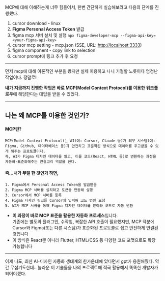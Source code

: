
MCP에 대해 이해하는게 너무 힘들어서, 한번 간단하게 실습해보려고 다음의 단계를 진행했다.

1. cursor download - linux
2. **Figma Personal Access Token** 발급
3. figma mcp 서버 설치 및 실행
	`npx figma-developer-mcp --figma-api-key=<your-figma-api-key>`
4. cursor mcp setting - mcp.json (SSE, URL: [http://localhost:3333](http://localhost:3333))
5. figma component - copy link to selection
6. cursor prompt에 링크 추가 후 요청


---

먼저 mcp에 대해 이론적인 부분을 봤지만 실제 이용하고 나니 기절할 노릇이다
엄청난 작업이다. 정말로!

**내가 지금까지 진행한 작업은 바로 MCP(Model Context Protocol)를 이용한 워크플로우**에 해당한다는 대답을 받을 수 있었다. 

---

## 나는 왜 MCP를 이용한 것인가?

#### MCP란?

    MCP(Model Context Protocol)는 AI(예: Cursor, Claude 등)가 외부 시스템(예: Figma, Github, 데이터베이스 등)과 안전하고 표준화된 방식으로 데이터를 주고받을 수 있게 해주는 프로토콜이다. 
    즉, AI가 Figma 디자인 데이터를 읽고, 이를 코드(React, HTML 등)로 변환하는 과정을 자동화·표준화해주는 연결고리 역할을 한다.
    

#### 즉...내가 무얼 한 것인가 하면,
    
    1. Figma에서 Personal Access Token을 발급받음
    2. Figma MCP 서버를 설치하고 토큰을 연동해 실행
    3. Cursor에서 MCP 서버를 등록
    4. Figma 디자인 링크를 Cursor에 입력해 코드 변환 요청
    5. AI가 MCP 서버를 통해 Figma 디자인 데이터를 받아와 코드로 자동 변환
        
- **이 과정이 바로 MCP 표준을 활용한 자동화 프로세스**입니다.  
    기존에는 별도의 플러그인, 수작업, 복잡한 API 호출이 필요했지만, MCP 덕분에 Cursor와 Figma(또는 다른 시스템)가 표준화된 프로토콜로 쉽고 안전하게 연결된 것입니다
- 이 방식은 React뿐 아니라 Flutter, HTML/CSS 등 다양한 코드 포맷으로도 확장 가능합니다

---

이제 나도, 최신 AI-디자인 자동화 생태계의 한가운데에 있다면서 gpt가 응원해줬다.
약간 무섭기도한데.. 놀라운 이 기술들을 나의 프로젝트에 적극 활용해서 똑똑한 개발자가 되어야겠다.